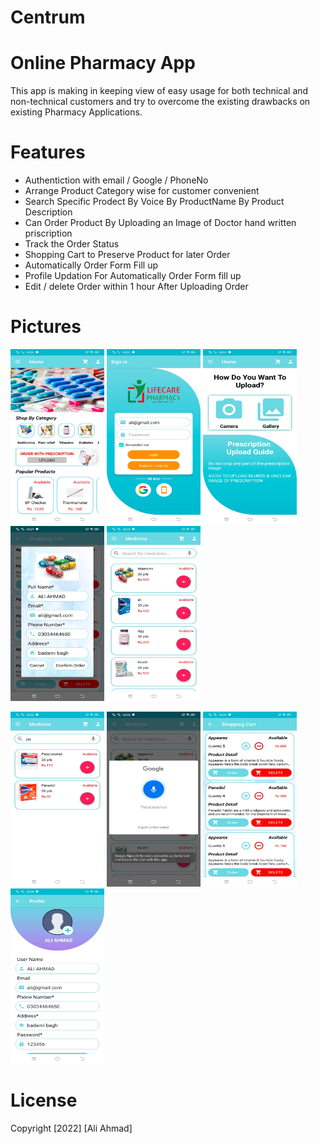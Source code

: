 # Centrum

# Online Pharmacy App 
This app is making in keeping view of easy usage for both technical and non-technical customers and try to overcome the existing drawbacks on existing Pharmacy Applications.

# Features
- Authentiction with email / Google / PhoneNo
- Arrange Product Category wise for customer convenient 
- Search Specific Prodect By Voice By ProductName By Product Description
- Can Order Product By Uploading an Image of Doctor hand written priscription
- Track the Order Status
- Shopping Cart to Preserve Product for later Order
- Automatically Order Form Fill up
- Profile Updation For Automatically Order Form fill up
- Edit / delete Order within 1 hour After Uploading Order  



# Pictures
<p float="left">
 <img src="https://github.com/aliahmad39/PharmacyApp/blob/master/asset/homePage.jpg" width="150" height="280">
<img src="https://github.com/aliahmad39/PharmacyApp/blob/master/asset/Login.jpg" width="150" height="280">
<img src="https://github.com/aliahmad39/PharmacyApp/blob/master/asset/OrderByImage.jpg" width="150" height="280">
<img src="https://github.com/aliahmad39/PharmacyApp/blob/master/asset/OrderForm.jpg" width="150" height="280">
<img src="https://github.com/aliahmad39/PharmacyApp/blob/master/asset/ProductList.jpg" width="150" height="280">
</p>
<p float="left">
<img src="https://github.com/aliahmad39/PharmacyApp/blob/master/asset/SearchByName.jpg" width="150" height="280">
<img src="https://github.com/aliahmad39/PharmacyApp/blob/master/asset/SearchByVoice.jpg" width="150" height="280">
<img src="https://github.com/aliahmad39/PharmacyApp/blob/master/asset/ShoppingCart.jpg" width="150" height="280">
<img src="https://github.com/aliahmad39/PharmacyApp/blob/master/asset/UpdateProfile.jpg" width="150" height="280">
</p>


# License
Copyright [2022] [Ali Ahmad]




